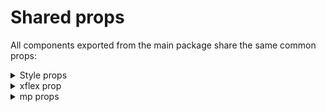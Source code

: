# Shared props

All components exported from the main package share the same common props:

<details>

<summary>Style props</summary>

`foo`: bar

</details>

<details>

<summary>xflex prop</summary>

See the [xflex section](../xflex-property.md).

</details>

<details>

<summary>mp props</summary>

See the [mp section](../mp-properties.md).

</details>

